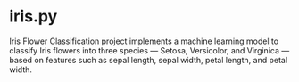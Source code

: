 # iris.py
Iris Flower Classification project implements a machine learning model to classify Iris flowers into three species — Setosa, Versicolor, and Virginica — based on features such as sepal length, sepal width, petal length, and petal width.
